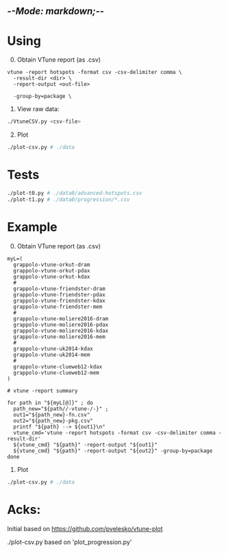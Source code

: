 -*-Mode: markdown;-*-
-----------------------------------------------------------------------------

Using
=============================================================================

0. Obtain VTune report (as .csv)

```
vtune -report hotspots -format csv -csv-delimiter comma \
  -result-dir <dir> \
  -report-output <out-file>

  -group-by=package \
```


1. View raw data:

```sh
./VtuneCSV.py <csv-file>
```

2. Plot

```sh
./plot-csv.py # ./data
```

Tests
=============================================================================

```sh
./plot-t0.py # ./data0/advanced-hotspots.csv
./plot-t1.py # ./data0/progression/*.csv
```


Example
=============================================================================

0. Obtain VTune report (as .csv)

```
myL=(
  grappolo-vtune-orkut-dram
  grappolo-vtune-orkut-pdax
  grappolo-vtune-orkut-kdax
  #
  grappolo-vtune-friendster-dram
  grappolo-vtune-friendster-pdax
  grappolo-vtune-friendster-kdax
  grappolo-vtune-friendster-mem
  #
  grappolo-vtune-moliere2016-dram
  grappolo-vtune-moliere2016-pdax
  grappolo-vtune-moliere2016-kdax
  grappolo-vtune-moliere2016-mem
  #
  grappolo-vtune-uk2014-kdax
  grappolo-vtune-uk2014-mem
  #
  grappolo-vtune-clueweb12-kdax
  grappolo-vtune-clueweb12-mem
)

# vtune -report summary

for path in "${myL[@]}" ; do
  path_new="${path//-vtune-/-}" ;
  out1="${path_new}-fn.csv"
  out2="${path_new}-pkg.csv"
  printf "${path} --> ${out1}\n"
  vtune_cmd='vtune -report hotspots -format csv -csv-delimiter comma -result-dir'
  ${vtune_cmd} "${path}" -report-output "${out1}"
  ${vtune_cmd} "${path}" -report-output "${out2}" -group-by=package
done
```



1. Plot

```sh
./plot-csv.py # ./data
```


Acks:
=============================================================================

Initial based on https://github.com/pvelesko/vtune-plot

./plot-csv.py based on 'plot_progression.py'
